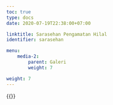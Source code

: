```yaml
---
toc: true
type: docs
date: 2020-07-19T22:38:00+07:00

linktitle: Sarasehan Pengamatan Hilal
identifier: sarasehan

menu:
    media-2:
        parent: Galeri
        weight: 7

weight: 7
---
```


{{<foldergallery src="sarasehan-hilal">}}